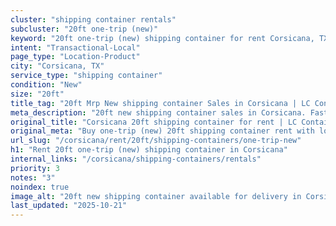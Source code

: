 ```yaml
---
cluster: "shipping container rentals"
subcluster: "20ft one-trip (new)"
keyword: "20ft one-trip (new) shipping container for rent Corsicana, TX"
intent: "Transactional-Local"
page_type: "Location-Product"
city: "Corsicana, TX"
service_type: "shipping container"
condition: "New"
size: "20ft"
title_tag: "20ft Mrp New shipping container Sales in Corsicana | LC Container"
meta_description: "20ft new shipping container sales in Corsicana. Fast delivery, competitive pricing. Serving shipping containers area. Quote ID: 8BZ. Call (214) 524-4168 for your free quote today."
original_title: "Corsicana 20ft shipping container for rent | LC Container"
original_meta: "Buy one-trip (new) 20ft shipping container rent with local delivery in Corsicana, TX. LC Container — local Since 2003. Request a fast quote today."
url_slug: "/corsicana/rent/20ft/shipping-containers/one-trip-new"
h1: "Rent 20ft one-trip (new) shipping container in Corsicana"
internal_links: "/corsicana/shipping-containers/rentals"
priority: 3
notes: "3"
noindex: true
image_alt: "20ft new shipping container available for delivery in Corsicana"
last_updated: "2025-10-21"
---
```


<!-- TODO: Add unique city/inventory copy, images, and internal links here. -->
